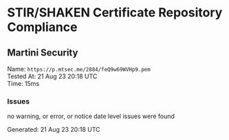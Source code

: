 # STIR/SHAKEN Certificate Repository Compliance

## Martini Security

Name: `https://p.mtsec.me/2884/feQ9w69WVHp9.pem`\
Tested At: 21 Aug 23 20:18 UTC\
Time: 15ms

### Issues

no warning, or error, or notice date level issues were found

Generated: 21 Aug 23 20:18 UTC